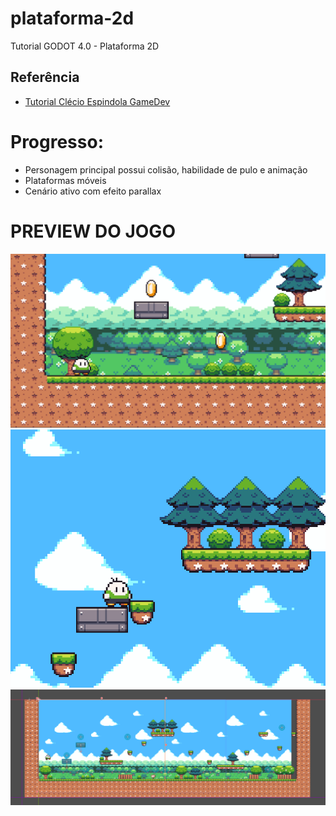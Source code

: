 # plataforma-2d
Tutorial GODOT 4.0 - Plataforma 2D


## Referência

- [Tutorial Clécio Espindola GameDev](https://www.youtube.com/playlist?list=PL-oJEh-N3A3SOPWuMuulbnJv0BFgvBnVG)

# Progresso: 
- Personagem principal possui colisão, habilidade de pulo e animação
- Plataformas móveis
- Cenário ativo com efeito parallax

# PREVIEW DO JOGO
![Preview](https://github.com/rabispedro/plataforma-2d/blob/main/preview.png)
![Preview](https://github.com/rabispedro/plataforma-2d/blob/main/preview2.png)
![Preview](https://github.com/rabispedro/plataforma-2d/blob/main/preview3.png)
